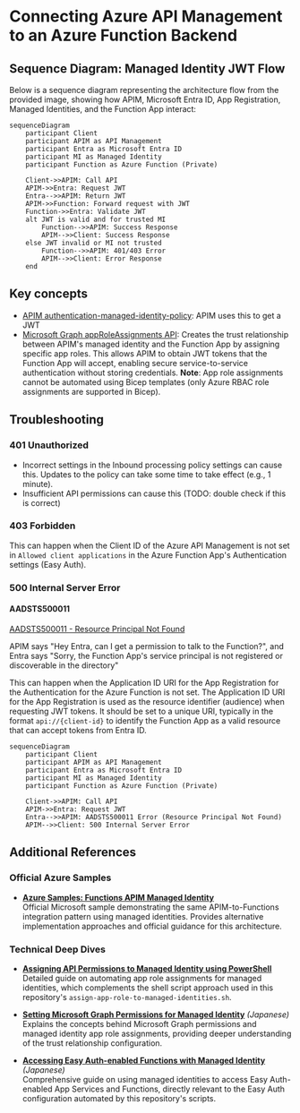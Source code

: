 # Connecting Azure API Management to an Azure Function Backend

## Sequence Diagram: Managed Identity JWT Flow

Below is a sequence diagram representing the architecture flow from the provided image, showing how APIM, Microsoft Entra ID, App Registration, Managed Identities, and the Function App interact:

```mermaid
sequenceDiagram
    participant Client
    participant APIM as API Management
    participant Entra as Microsoft Entra ID
    participant MI as Managed Identity
    participant Function as Azure Function (Private)

    Client->>APIM: Call API
    APIM->>Entra: Request JWT
    Entra-->>APIM: Return JWT
    APIM->>Function: Forward request with JWT
    Function->>Entra: Validate JWT
    alt JWT is valid and for trusted MI
        Function-->>APIM: Success Response
        APIM-->>Client: Success Response
    else JWT invalid or MI not trusted
        Function-->>APIM: 401/403 Error
        APIM-->>Client: Error Response
    end
```

## Key concepts

- [APIM authentication-managed-identity-policy](https://learn.microsoft.com/en-us/azure/api-management/authentication-managed-identity-policy): APIM uses this to get a JWT
- [Microsoft Graph appRoleAssignments API](http://learn.microsoft.com/en-us/graph/api/serviceprincipal-post-approleassignments): Creates the trust relationship between APIM's managed identity and the Function App by assigning specific app roles. This allows APIM to obtain JWT tokens that the Function App will accept, enabling secure service-to-service authentication without storing credentials. **Note**: App role assignments cannot be automated using Bicep templates (only Azure RBAC role assignments are supported in Bicep).

## Troubleshooting

### 401 Unauthorized

- Incorrect settings in the Inbound processing policy settings can cause this. Updates to the policy can take some time to take effect (e.g., 1 minute).
- Insufficient API permissions can cause this (TODO: double check if this is correct)

### 403 Forbidden

This can happen when the Client ID of the Azure API Management is not set in `Allowed client applications` in the Azure Function App's Authentication settings (Easy Auth).

### 500 Internal Server Error

#### AADSTS500011

[AADSTS500011 - Resource Principal Not Found](https://learn.microsoft.com/en-us/troubleshoot/entra/entra-id/app-integration/error-code-aadsts500011-resource-principal-not-found)

APIM says "Hey Entra, can I get a permission to talk to the Function?", and Entra says "Sorry, the Function App's service principal is not registered or discoverable in the directory"

This can happen when the Application ID URI for the App Registration for the Authentication for the Azure Function is not set. The Application ID URI for the App Registration is used as the resource identifier (audience) when requesting JWT tokens. It should be set to a unique URI, typically in the format `api://{client-id}` to identify the Function App as a valid resource that can accept tokens from Entra ID.

```mermaid
sequenceDiagram
    participant Client
    participant APIM as API Management
    participant Entra as Microsoft Entra ID
    participant MI as Managed Identity
    participant Function as Azure Function (Private)

    Client->>APIM: Call API
    APIM->>Entra: Request JWT
    Entra-->>APIM: AADSTS500011 Error (Resource Principal Not Found)
    APIM-->>Client: 500 Internal Server Error
```

## Additional References

### Official Azure Samples

- **[Azure Samples: Functions APIM Managed Identity](https://github.com/Azure-Samples/functions-apim-managed-identity)**  
  Official Microsoft sample demonstrating the same APIM-to-Functions integration pattern using managed identities. Provides alternative implementation approaches and official guidance for this architecture.

### Technical Deep Dives

- **[Assigning API Permissions to Managed Identity using PowerShell](https://praveenkumarsreeram.com/2024/12/29/azure-assign-api-permissions-to-managed-identity-using-powershell/)**  
  Detailed guide on automating app role assignments for managed identities, which complements the shell script approach used in this repository's `assign-app-role-to-managed-identities.sh`.

- **[Setting Microsoft Graph Permissions for Managed Identity](https://zenn.dev/ymasaoka/articles/how-to-set-msgraph-permission-managedid)** _(Japanese)_  
  Explains the concepts behind Microsoft Graph permissions and managed identity app role assignments, providing deeper understanding of the trust relationship configuration.

- **[Accessing Easy Auth-enabled Functions with Managed Identity](https://azure.github.io/jpazpaas/2023/10/23/access-to-easyauth-enabled-appservice-or-functions.html)** _(Japanese)_  
  Comprehensive guide on using managed identities to access Easy Auth-enabled App Services and Functions, directly relevant to the Easy Auth configuration automated by this repository's scripts.
